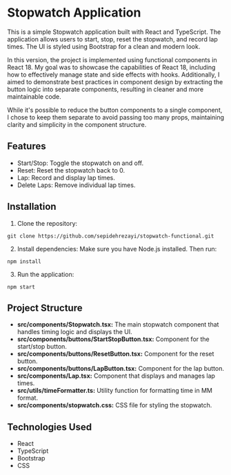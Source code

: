# Stopwatch Application
This is a simple Stopwatch application built with React and TypeScript. The application allows users to start, stop, reset the stopwatch, and record lap times. The UI is styled using Bootstrap for a clean and modern look.

In this version, the project is implemented using functional components in React 18. My goal was to showcase the capabilities of React 18, including how to effectively manage state and side effects with hooks. Additionally, I aimed to demonstrate best practices in component design by extracting the button logic into separate components, resulting in cleaner and more maintainable code.

While it's possible to reduce the button components to a single component, I chose to keep them separate to avoid passing too many props, maintaining clarity and simplicity in the component structure.

## Features
- Start/Stop: Toggle the stopwatch on and off.
- Reset: Reset the stopwatch back to 0.
- Lap: Record and display lap times.
- Delete Laps: Remove individual lap times.
  
## Installation

1. Clone the repository:

`git clone https://github.com/sepidehrezayi/stopwatch-functional.git`

2. Install dependencies:
Make sure you have Node.js installed. Then run:

`npm install`

3. Run the application:

`npm start`

## Project Structure
- **src/components/Stopwatch.tsx:** The main stopwatch component that handles timing logic and displays the UI.
- **src/components/buttons/StartStopButton.tsx:** Component for the start/stop button.
- **src/components/buttons/ResetButton.tsx:** Component for the reset button.
- **src/components/buttons/LapButton.tsx:** Component for the lap button.
- **src/components/Lap.tsx:** Component that displays and manages lap times.
- **src/utils/timeFormatter.ts:** Utility function for formatting time in MM
format.
- **src/components/stopwatch.css:** CSS file for styling the stopwatch.
  
## Technologies Used
- React
- TypeScript
- Bootstrap
- CSS

